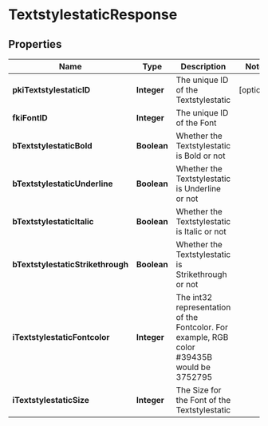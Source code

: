 

# TextstylestaticResponse

## Properties

Name | Type | Description | Notes
------------ | ------------- | ------------- | -------------
**pkiTextstylestaticID** | **Integer** | The unique ID of the Textstylestatic |  [optional]
**fkiFontID** | **Integer** | The unique ID of the Font | 
**bTextstylestaticBold** | **Boolean** | Whether the Textstylestatic is Bold or not | 
**bTextstylestaticUnderline** | **Boolean** | Whether the Textstylestatic is Underline or not | 
**bTextstylestaticItalic** | **Boolean** | Whether the Textstylestatic is Italic or not | 
**bTextstylestaticStrikethrough** | **Boolean** | Whether the Textstylestatic is Strikethrough or not | 
**iTextstylestaticFontcolor** | **Integer** | The int32 representation of the Fontcolor. For example, RGB color #39435B would be 3752795 | 
**iTextstylestaticSize** | **Integer** | The Size for the Font of the Textstylestatic | 




